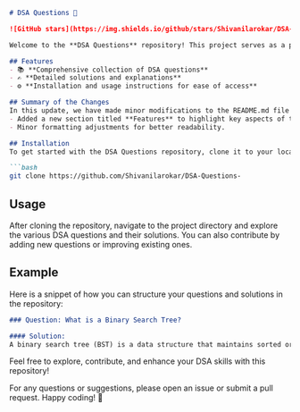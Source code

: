 ```markdown
# DSA Questions 🚀

![GitHub stars](https://img.shields.io/github/stars/Shivanilarokar/DSA-Questions-?style=social) ![Forks](https://img.shields.io/github/forks/Shivanilarokar/DSA-Questions-?style=social)

Welcome to the **DSA Questions** repository! This project serves as a platform for developers and learners to practice and enhance their skills in Data Structures and Algorithms (DSA). This repository is designed to help you improve your understanding of various data structures and algorithms through a collection of questions and solutions.

## Features
- 📚 **Comprehensive collection of DSA questions**
- ✍️ **Detailed solutions and explanations**
- ⚙️ **Installation and usage instructions for ease of access**

## Summary of the Changes
In this update, we have made minor modifications to the README.md file to enhance clarity and organization. The following changes were made:
- Added a new section titled **Features** to highlight key aspects of the repository.
- Minor formatting adjustments for better readability.

## Installation
To get started with the DSA Questions repository, clone it to your local machine:

```bash
git clone https://github.com/Shivanilarokar/DSA-Questions-
```

## Usage
After cloning the repository, navigate to the project directory and explore the various DSA questions and their solutions. You can also contribute by adding new questions or improving existing ones.

## Example
Here is a snippet of how you can structure your questions and solutions in the repository:

```markdown
### Question: What is a Binary Search Tree?

#### Solution:
A binary search tree (BST) is a data structure that maintains sorted order of elements, allowing for efficient search, insertion, and deletion operations.
```

Feel free to explore, contribute, and enhance your DSA skills with this repository!

For any questions or suggestions, please open an issue or submit a pull request. Happy coding! 🚀
```